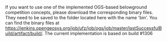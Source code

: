 If you want to use one of the implemented OGS-based belowground competition concepts, please download the corresponding binary files.
They need to be saved to the folder located here with the name 'bin'. 
You can find the binary files at https://jenkins.opengeosys.org/job/ufz/job/ogs/job/master/lastSuccessfulBuild/artifact/build/.
The current implementation is based on build #1306
